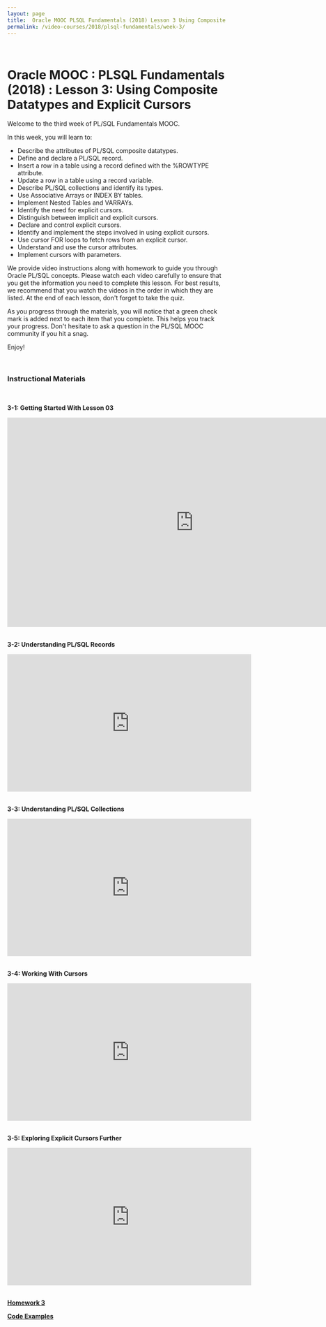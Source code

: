 ```yaml
---
layout: page
title:  Oracle MOOC PLSQL Fundamentals (2018) Lesson 3 Using Composite Datatypes and Explicit Cursors
permalink: /video-courses/2018/plsql-fundamentals/week-3/
---
```


<br/>

# Oracle MOOC : PLSQL Fundamentals (2018) :  Lesson 3: Using Composite Datatypes and Explicit Cursors

Welcome to the third week of PL/SQL Fundamentals MOOC.

In this week, you will learn to: 

* Describe the attributes of PL/SQL composite datatypes.
* Define and declare a PL/SQL record.
* Insert a row in a table using a record defined with the %ROWTYPE attribute.
* Update a row in a table using a record variable.
* Describe PL/SQL collections and identify its types.
* Use Associative Arrays or INDEX BY tables.
* Implement Nested Tables and VARRAYs.
* Identify the need for explicit cursors.
* Distinguish between implicit and explicit cursors.
* Declare and control explicit cursors.
* Identify and implement the steps involved in using explicit cursors.
* Use cursor FOR loops to fetch rows from an explicit cursor.
* Understand and use the cursor attributes.
* Implement cursors with parameters.

We provide video instructions along with homework to guide you through Oracle PL/SQL concepts. Please watch each video carefully to ensure that you get the information you need to complete this lesson. For best results, we recommend that you watch the videos in the order in which they are listed.  At the end of each lesson, don't forget to take the quiz.

As you progress through the materials, you will notice that a green check mark is added next to each item that you complete. This helps you track your progress. Don't hesitate to ask a question in the PL/SQL MOOC community if you hit a snag.

Enjoy!


<br/>

### Instructional Materials


<br/>

**3-1: Getting Started With Lesson 03**

<div align="center">    
    <iframe width="853" height="480"" src="https://www.youtube.com/embed/8pZqylHukXg" frameborder="0" allow="autoplay; encrypted-media" allowfullscreen></iframe>
</div>


<br/>

**3-2: Understanding PL/SQL Records**

<div align="center">    
    <iframe width="560" height="315" src="https://www.youtube.com/embed/kZKA9hECKSc" frameborder="0" allow="autoplay; encrypted-media" allowfullscreen></iframe>
</div>


<br/>

**3-3: Understanding PL/SQL Collections**

<div align="center">    
    <iframe width="560" height="315" src="https://www.youtube.com/embed/6zw1QdPdmdE" frameborder="0" allow="autoplay; encrypted-media" allowfullscreen></iframe>
</div>


<br/>

**3-4: Working With Cursors**

<div align="center">    
    <iframe width="560" height="315" src="https://www.youtube.com/embed/TDx3M3F8HzE" frameborder="0" allow="autoplay; encrypted-media" allowfullscreen></iframe>
</div>


<br/>

**3-5: Exploring Explicit Cursors Further**

<div align="center">    
    <iframe width="560" height="315" src="https://www.youtube.com/embed/HoAkaojknDw" frameborder="0" allow="autoplay; encrypted-media" allowfullscreen></iframe>
</div>



<br/>

**<a href="//files.plsql.ru/video-course/2018/02-PLSQL-Fundamentals/Homework_Les03.pdf">Homework 3</a>**

**<a href="//files.plsql.ru/video-course/2018/02-PLSQL-Fundamentals/week3_code_examples.zip">Code Examples</a>**
